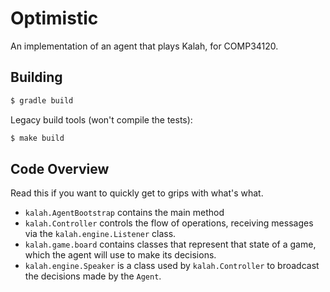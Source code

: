 # Optimistic

An implementation of an agent that plays Kalah, for COMP34120.

## Building

```sh
$ gradle build
```

Legacy build tools (won't compile the tests):

```sh
$ make build
```

## Code Overview

Read this if you want to quickly get to grips with what's what.

- `kalah.AgentBootstrap` contains the main method
- `kalah.Controller` controls the flow of operations, receiving messages via the
  `kalah.engine.Listener` class.
- `kalah.game.board` contains classes that represent that state of a game, which
  the agent will use to make its decisions.
- `kalah.engine.Speaker` is a class used by `kalah.Controller` to broadcast the
  decisions made by the `Agent`.
